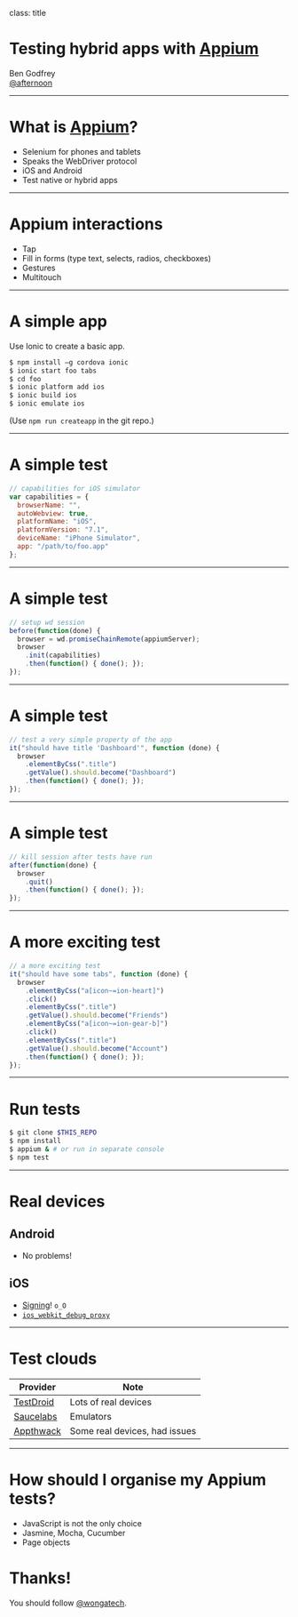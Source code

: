 class: title

# Testing hybrid apps with [Appium](http://appium.io/)

Ben Godfrey  
[@afternoon](http://twitter.com/afternoon)

---

# What is [Appium](http://appium.io/)?

- Selenium for phones and tablets
- Speaks the WebDriver protocol
- iOS and Android
- Test native or hybrid apps

---

# Appium interactions

- Tap
- Fill in forms (type text, selects, radios, checkboxes)
- Gestures
- Multitouch

---

# A simple app

Use Ionic to create a basic app.

```bash
$ npm install —g cordova ionic
$ ionic start foo tabs
$ cd foo
$ ionic platform add ios
$ ionic build ios
$ ionic emulate ios
```

(Use `npm run createapp` in the git repo.)

---

# A simple test

```javascript
// capabilities for iOS simulator
var capabilities = {
  browserName: "",
  autoWebview: true,
  platformName: "iOS",
  platformVersion: "7.1",
  deviceName: "iPhone Simulator",
  app: "/path/to/foo.app"
};
```

---

# A simple test

```javascript
// setup wd session
before(function(done) {
  browser = wd.promiseChainRemote(appiumServer);
  browser
    .init(capabilities)
    .then(function() { done(); });
});
```

---

# A simple test

```javascript
// test a very simple property of the app
it("should have title 'Dashboard'", function (done) {
  browser
    .elementByCss(".title")
    .getValue().should.become("Dashboard")
    .then(function() { done(); });
});
```

---

# A simple test

```javascript
// kill session after tests have run
after(function(done) {
  browser
    .quit()
    .then(function() { done(); });
});
```
---

# A more exciting test

```javascript
// a more exciting test
it("should have some tabs", function (done) {
  browser
    .elementByCss("a[icon~=ion-heart]")
    .click()
    .elementByCss(".title")
    .getValue().should.become("Friends")
    .elementByCss("a[icon~=ion-gear-b]")
    .click()
    .elementByCss(".title")
    .getValue().should.become("Account")
    .then(function() { done(); });
});
```

---

# Run tests

```bash
$ git clone $THIS_REPO
$ npm install
$ appium & # or run in separate console
$ npm test
```

---

# Real devices

## Android

- No problems!

## iOS

- [Signing](http://appium.io/slate/en/master/?javascript#appium-on-real-ios-devices)! `o_O`
- [`ios_webkit_debug_proxy`](https://github.com/google/ios-webkit-debug-proxy)

---

# Test clouds

Provider                           | Note
-----------------------------------|------------------------------
[TestDroid](http://testdroid.com/) | Lots of real devices
[Saucelabs](http://saucelabs.com/) | Emulators
[Appthwack](http://appthwack.com/) | Some real devices, had issues

---

# How should I organise my Appium tests?

- JavaScript is not the only choice
- Jasmine, Mocha, Cucumber
- Page objects

# Thanks!

You should follow [@wongatech](http://twitter.com/wongatech).
